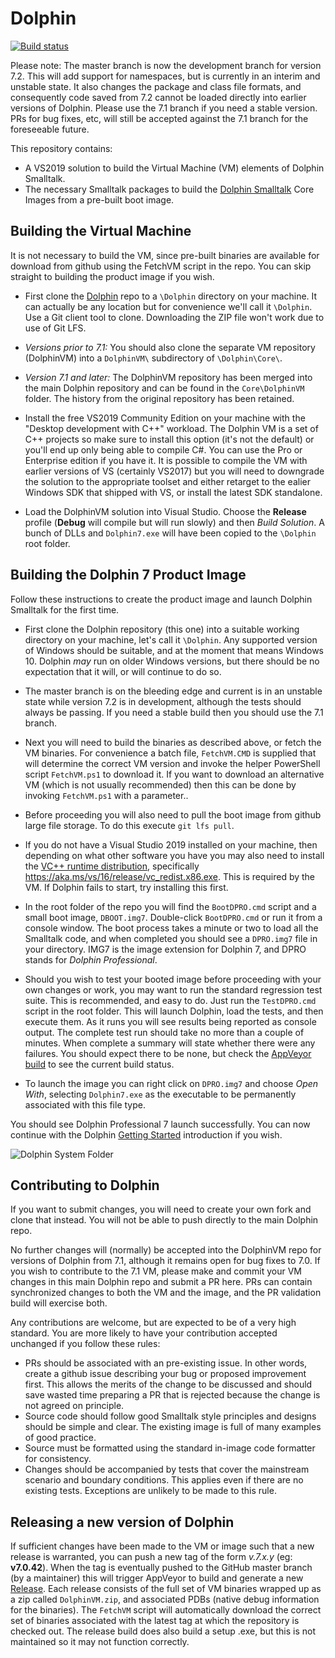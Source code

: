 # Dolphin

[![Build status](https://ci.appveyor.com/api/projects/status/scael64ohx3l6io9/branch/master?svg=true)](https://ci.appveyor.com/project/dolphinsmalltalk/dolphin-db22v/branch/master)

Please note: The master branch is now the development branch for version 7.2. This will add support for namespaces, but is currently in an interim and unstable state. It  also changes the package and class file formats, and consequently code saved from 7.2 cannot be loaded directly into earlier versions of Dolphin. Please use the 7.1 branch if you need a stable version. PRs for bug fixes, etc, will still be accepted against the 7.1 branch for the foreseeable future.

This repository contains:
* A VS2019 solution to build the Virtual Machine (VM) elements of Dolphin Smalltalk.
* The necessary Smalltalk packages to build the [Dolphin Smalltalk](https://object-arts.com) Core Images from a pre-built boot image.

## Building the Virtual Machine

It is not necessary to build the VM, since pre-built binaries are available for download from github using the FetchVM script in the repo. You can skip straight to building the product image if you wish.

* First clone the [Dolphin](https://github.com/dolphinsmalltalk/Dolphin) repo to a `\Dolphin` directory on your machine. It can actually be any location but for convenience we'll call it `\Dolphin`.  Use a Git client tool to clone. Downloading the ZIP file won't work due to use of Git LFS.

* _Versions prior to 7.1:_ You should also clone the separate VM repository (DolphinVM) into a `DolphinVM\` subdirectory of `\Dolphin\Core\`.

* _Version 7.1 and later:_ The DolphinVM repository has been merged into the main Dolphin repository and can be found in the `Core\DolphinVM` folder. The history from the original repository has been retained. 

* Install the free VS2019 Community Edition on your machine with the "Desktop development with C++" workload. The Dolphin VM is a set of C++ projects so make sure to install this option (it's not the default) or you'll end up only being able to compile C#. You can use the Pro or Enterprise edition if you have it. It is possible to compile the VM with earlier versions of VS (certainly VS2017) but you will need to downgrade the solution to the appropriate toolset and either retarget to the ealier Windows SDK that shipped with VS, or install the latest SDK standalone.

* Load the DolphinVM solution into Visual Studio. Choose the **Release** profile (**Debug** will compile but will run slowly) and then _Build Solution_. A bunch of DLLs and `Dolphin7.exe` will have been copied to the `\Dolphin` root folder.

## Building the Dolphin 7 Product Image

Follow these instructions to create the product image and launch Dolphin Smalltalk for the first time.

* First clone the Dolphin repository (this one) into a suitable working directory on your machine, let's call it `\Dolphin`. Any supported version of Windows should be suitable, and at the moment that means Windows 10. Dolphin _may_ run on older Windows versions, but there should be no expectation that it will, or will continue to do so.

* The master branch is on the bleeding edge and current is in an unstable state while version 7.2 is in development, although the tests should always be passing. If you need a stable build then you should use the 7.1 branch.

* Next you will need to build the binaries as described above, or fetch the VM binaries. For convenience a batch file, `FetchVM.CMD` is supplied that will determine the correct VM version and invoke the helper PowerShell script `FetchVM.ps1` to download it. If you want to download an alternative VM (which is not usually recommended) then this can be done by invoking `FetchVM.ps1` with a parameter..

* Before proceeding you will also need to pull the boot image from github large file storage. To do this execute `git lfs pull`.

* If you do not have a Visual Studio 2019 installed on your machine, then depending on what other software you have you may also need to install the [VC++ runtime distribution](https://support.microsoft.com/en-us/help/2977003/the-latest-supported-visual-c-downloads), specifically https://aka.ms/vs/16/release/vc_redist.x86.exe. This is required by the VM. If Dolphin fails to start, try installing this first.

* In the root folder of the repo you will find the `BootDPRO.cmd` script and a small boot image, `DBOOT.img7`. Double-click `BootDPRO.cmd` or run it from a console window. The boot process takes a minute or two to load all the Smalltalk code, and when completed you should see a `DPRO.img7` file in your directory. IMG7 is the image extension for Dolphin 7, and DPRO stands for _Dolphin Professional_.

* Should you wish to test your booted image before proceeding with your own changes or work, you may want to run the standard regression test suite. This is recommended, and easy to do. Just run the `TestDPRO.cmd` script in the root folder. This will launch Dolphin, load the tests, and then execute them. As it runs you will see results being reported as console output. The complete test run should take no more than a couple of minutes. When complete a summary will state whether there were any failures. You should expect there to be none, but check the [AppVeyor build](https://ci.appveyor.com/project/dolphinsmalltalk/dolphin-db22v/branch/master) to see the current build status.

* To launch the image you can right click on `DPRO.img7` and choose _Open With_, selecting `Dolphin7.exe` as the executable to be permanently associated with this file type.

You should see Dolphin Professional 7 launch successfully. You can now continue with the Dolphin [Getting Started](http://object-arts.com/gettingstarted.html) introduction if you wish.

![Dolphin System Folder](https://user-images.githubusercontent.com/15128107/44483893-33180800-a644-11e8-843b-ce731367e4cb.png)

## Contributing to Dolphin

If you want to submit changes, you will need to create your own fork and clone that instead. You will not be able to push directly to the main Dolphin repo.

No further changes will (normally) be accepted into the DolphinVM repo for versions of Dolphin from 7.1, although it remains open for bug fixes to 7.0. If you wish to contribute to the 7.1 VM, please make and commit your VM changes in this main Dolphin repo and submit a PR here. PRs can contain synchronized changes to both the VM and the image, and the PR validation build will exercise both.

Any contributions are welcome, but are expected to be of a very high standard. You are more likely to have your contribution accepted unchanged if you follow these rules:
- PRs should be associated with an pre-existing issue. In other words, create a github issue describing your bug or proposed improvement first. This allows the merits of the change to be discussed and should save wasted time preparing a PR that is rejected because the change is not agreed on principle.
- Source code should follow good Smalltalk style principles and designs should be simple and clear. The existing image is full of many examples of good practice.
- Source must be formatted using the standard in-image code formatter for consistency.
- Changes should be accompanied by tests that cover the mainstream scenario and boundary conditions. This applies even if there are no existing tests. Exceptions are unlikely to be made to this rule.

## Releasing a new version of Dolphin

If sufficient changes have been made to the VM or image such that a new release is warranted, you can push a new tag of the form _v.7.x.y_ (eg: **v7.0.42**). When the tag is eventually pushed to the GitHub master branch (by a maintainer) this will trigger AppVeyor to build and generate a new [Release](https://github.com/dolphinsmalltalk/Dolphin/releases). Each release consists of the full set of VM binaries wrapped up as a zip called `DolphinVM.zip`, and associated PDBs (native debug information for the binaries). The `FetchVM` script will automatically download the correct set of binaries associated with the latest tag at which the repository is checked out. The release build does also build a setup .exe, but this is not maintained so it may not function correctly.


